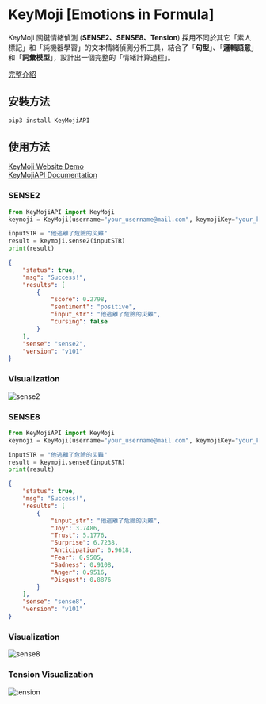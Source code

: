 # KeyMoji [Emotions in Formula]

KeyMoji 關鍵情緒偵測 (**SENSE2、SENSE8、Tension**) 採用不同於其它「素人標記」和「純機器學習」的文本情緒偵測分析工具，結合了「**句型**」、「**邏輯語意**」和「**詞彙模型**」，設計出一個完整的「情緒計算過程」。

[完整介紹](https://api.droidtown.co/document/#KeyMoji)

## 安裝方法

```sh
pip3 install KeyMojiAPI
```

## 使用方法
[KeyMoji Website Demo](https://api.droidtown.co/#keymoji)  
[KeyMojiAPI Documentation](https://api.droidtown.co/KeyMoji/document/)

### SENSE2
```python
from KeyMojiAPI import KeyMoji
keymoji = KeyMoji(username="your_username@mail.com", keymojiKey="your_keymoji_key")

inputSTR = "他逃離了危險的災難"
result = keymoji.sense2(inputSTR)
print(result)
```

```json
{
    "status": true,
    "msg": "Success!",
    "results": [
        {
            "score": 0.2798,
            "sentiment": "positive",
            "input_str": "他逃離了危險的災難",
            "cursing": false
        }
    ],
    "sense": "sense2",
    "version": "v101"
}
```

### Visualization

![sense2](https://www.droidtown.co/static/public_img/sense2.png)

### SENSE8
```python
from KeyMojiAPI import KeyMoji
keymoji = KeyMoji(username="your_username@mail.com", keymojiKey="your_keymoji_key")

inputSTR = "他逃離了危險的災難"
result = keymoji.sense8(inputSTR)
print(result)
```

```json
{
    "status": true,
    "msg": "Success!",
    "results": [
        {
            "input_str": "他逃離了危險的災難",
            "Joy": 3.7486,
            "Trust": 5.1776,
            "Surprise": 6.7238,
            "Anticipation": 0.9618,
            "Fear": 0.9505,
            "Sadness": 0.9108,
            "Anger": 0.9516,
            "Disgust": 0.8876
        }
    ],
    "sense": "sense8",
    "version": "v101"
}
```

### Visualization

![sense8](https://www.droidtown.co/static/public_img/sense8.png)


### Tension Visualization

![tension](https://www.droidtown.co/static/public_img/tension.png)
